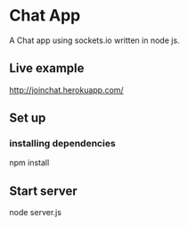# Chat App
A Chat app using sockets.io written in node js.

## Live example
http://joinchat.herokuapp.com/

## Set up

### installing dependencies
npm install

## Start server
node server.js

